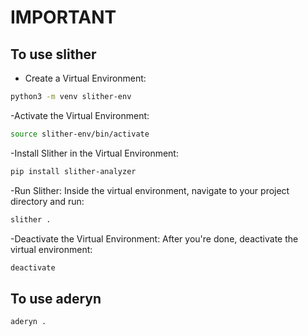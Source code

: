 # IMPORTANT

## To use slither
- Create a Virtual Environment:
```bash
python3 -m venv slither-env
```
-Activate the Virtual Environment:
```bash
source slither-env/bin/activate
```

-Install Slither in the Virtual Environment:
```bash
pip install slither-analyzer
```

-Run Slither: Inside the virtual environment, navigate to your project directory and run:
```bash
slither .
```

-Deactivate the Virtual Environment: After you're done, deactivate the virtual environment:
```bash
deactivate
```

## To use aderyn
```bash
aderyn .
```

